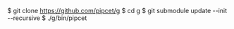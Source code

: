 $ git clone https://github.com/pipcet/g
$ cd g
$ git submodule update --init --recursive
$ ./g/bin/pipcet
